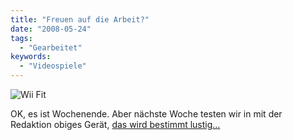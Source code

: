 ```yaml
---
title: "Freuen auf die Arbeit?"
date: "2008-05-24"
tags:
  - "Gearbeitet"
keywords:
  - "Videospiele"
---
```


![Wii Fit](/images/codecandies/ZZ09347E39.jpg)

OK, es ist Wochenende. Aber nächste Woche testen wir in mit der Redaktion obiges Gerät, [das wird bestimmt lustig…](https://youtube.com/watch?v=_iYBmAVuBns)
